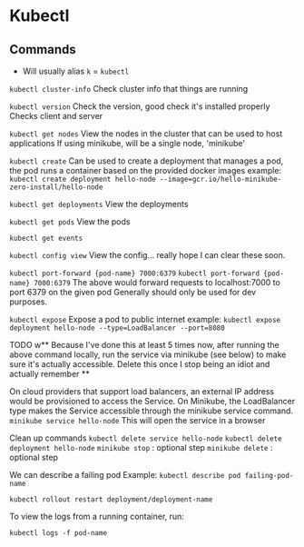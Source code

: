 # Kubectl

## Commands

* Will usually alias `k` = `kubectl`

`kubectl cluster-info`
Check cluster info that things are running

`kubectl version`
Check the version, good check it's installed properly
Checks client and server

`kubectl get nodes`
View the nodes in the cluster that can be used to host applications
If using minikube, will be a single node, 'minikube'
    
`kubectl create`
Can be used to create a deployment that manages a pod, the pod runs a container based on the provided docker images
example:
`kubectl create deployment hello-node --image=gcr.io/hello-minikube-zero-install/hello-node`

`kubectl get deployments`
View the deployments

`kubectl get pods`
View the pods

`kubectl get events`

`kubectl config view`
View the config... really hope I can clear these soon.

`kubectl port-forward {pod-name} 7000:6379`
`kubectl port-forward {pod-name} 7000:6379`
The above would forward requests to localhost:7000 to port 6379 on the given pod
Generally should only be used for dev purposes.

`kubectl expose`
Expose a pod to public internet
example:
`kubectl expose deployment hello-node --type=LoadBalancer --port=8080`

TODO w** Because I've done this at least 5 times now, after running the above command locally, run the service via minikube (see below)
to make sure it's actually accessible. Delete this once I stop being an idiot and actually remember **

On cloud providers that support load balancers, an external IP address would be provisioned to access the Service. On Minikube, the LoadBalancer type makes the Service accessible through the minikube service command.
`minikube service hello-node`
This will open the service in a browser

Clean up commands
`kubectl delete service hello-node`
`kubectl delete deployment hello-node`
`minikube stop` : optional step
`minikube delete` : optional step

We can describe a failing pod
Example:
`kubectl describe pod failing-pod-name`

`kubectl rollout restart deployment/deployment-name`

To view the logs from a running container, run:

`kubectl logs -f pod-name`
